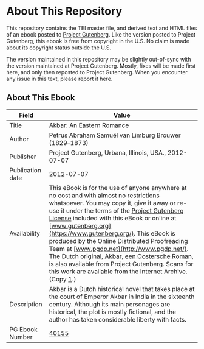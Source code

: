 # About This Repository

This repository contains the TEI master file, and derived text and HTML files of an ebook posted to [Project Gutenberg](https://www.gutenberg.org/). Like the version posted to Project Gutenberg, this ebook is free from copyright in the U.S. No claim is made about its copyright status outside the U.S.

The version maintained in this repository may be slightly out-of-sync with the version maintained at Project Gutenberg. Mostly, fixes will be made first here, and only then reposted to Project Gutenberg. When you encounter any issue in this text, please report it here.

## About This Ebook

| Field | Value |
| ----- | ----- |
| Title | Akbar: An Eastern Romance |
| Author | Petrus Abraham Samuël van Limburg Brouwer (1829–1873) |
| Publisher | Project Gutenberg, Urbana, Illinois, USA., 2012-07-07 |
| Publication date | 2012-07-07 |
| Availability | This eBook is for the use of anyone anywhere at no cost and with almost no restrictions whatsoever. You may copy it, give it away or re-use it under the terms of the [Project Gutenberg License](https://www.gutenberg.org/license) included with this eBook or online at [www.gutenberg.org](https://www.gutenberg.org/). This eBook is produced by the Online Distributed Proofreading Team at [www.pgdp.net](http://www.pgdp.net/). The Dutch original, [Akbar, een Oostersche Roman](pg:6712), is also available from Project Gutenberg. Scans for this work are available from the Internet Archive. (Copy [1](https://archive.org/details/akbartrbymmwith00brougoog).) |
| Description | Akbar is a Dutch historical novel that takes place at the court of Emperor Akbar in India in the sixteenth century. Although its main personages are historical, the plot is mostly fictional, and the author has taken considerable liberty with facts. |
| PG Ebook Number | [40155](https://www.gutenberg.org/ebooks/40155) |

